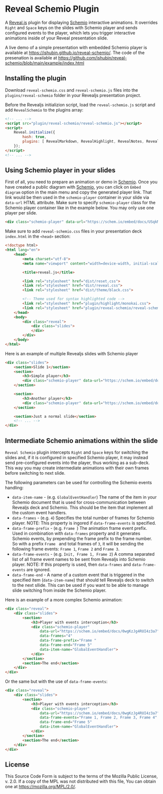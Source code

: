Reveal Schemio Plugin
=========================

A [Reveal.js](https://github.com/hakimel/reveal.js) plugin for displaying [Schemio](https://schem.io) interactive animations.
It overrides `Right` and `Space` keys on the slides with Schemio player and sends configured events to the player, which lets you trigger interactive animations inside of your Reveal presentation slide.

A live demo of a simple presentation with embedded Schemio player is available at https://ishubin.github.io/reveal-schemio/.
The code of the presenation is available at https://github.com/ishubin/reveal-schemio/blob/main/example/index.html

Installing the plugin
------------------------

Download `reveal-schemio.css` and `reveal-schemio.js` files into the `plugins/reveal-schemio` folder in your Revealjs presentation project.

Before the Revealjs initializion script, load the `reveal-schemio.js` script and add `RevealSchemio` to the plugins array:

```html
<!-- ... -->
<script src="plugin/reveal-schemio/reveal-schemio.js"></script>
<script>
    Reveal.initialize({
        hash: true,
        plugins: [ RevealMarkdown, RevealHighlight, RevealNotes, RevealSchemio ]
    });
</script>
<!-- ... -->
```


Using Schemio player in your slides
-----------------------------------

First of all, you need to prepare an animation or demo in [Schemio](https://schem.io). Once you have created a public diagram with [Schemio](https://schem.io), you can click on `Embed diagram` option in the main menu and copy the generated player link. That link would be then used in the `schemio-player` container in your slide via `data-url` HTML attribute. Make sure to specify `schemio-player` class for the Schemio player container like in the example below. You may only use one player per slide.

```html
<div class="schemio-player" data-url="https://schem.io/embed/docs/USqkMRHEY7JZav9t"></div>
```

Make sure to add `reveal-schemio.css` files in your presentation deck `index.html` in the `<head>` section:

```html
<!doctype html>
<html lang="en">
    <head>
        <meta charset="utf-8">
        <meta name="viewport" content="width=device-width, initial-scale=1.0, maximum-scale=1.0, user-scalable=no">

        <title>reveal.js</title>

        <link rel="stylesheet" href="dist/reset.css">
        <link rel="stylesheet" href="dist/reveal.css">
        <link rel="stylesheet" href="dist/theme/black.css">

        <!-- Theme used for syntax highlighted code -->
        <link rel="stylesheet" href="plugin/highlight/monokai.css">
        <link rel="stylesheet" href="plugin/reveal-schemio/reveal-schemio.css">
    </head>
    <body>
        <div class="reveal">
            <div class="slides">
            </div>
        </div>
    </body>
</html>
```


Here is an example of multiple Revealjs slides with Schemio player


```html
<div class="slides">
    <section>Slide 1</section>
    <section>
        <h3>Simple player</h3>
        <div class="schemio-player" data-url="https://schem.io/embed/docs/Br6TfmWI3wz1qOAJ"> </div>
    </section>

    <section>
        <h3>Another player</h3>
        <div class="schemio-player" data-url="https://schem.io/embed/docs/USqkMRHEY7JZav9t"> </div>
    </section>

    <section>Just a normal slide</section>
    <!-- ... -->
</div>
```


Intermediate Schemio animations within the slide
-------------------------------------------------

`Reveal Schemio` plugin intercepts `Right` and `Space` keys for switching the slides and, if it is configured in specified Schemio player, it may instead send pre-configured events into the player, thus working as a sub-deck. This way you may create intermediate animations with their own frames before switching to next slide.

The following parameters can be used for controlling the Schemio events handling:

* `data-item-name` - (e.g. `GlobalEventHandler`) The name of the item in your Schemio document that is used for cross-communication between Revealjs deck and Schemio. This should be the item that implement all the custom event handlers.
* `data-frames` - (e.g. `4`) Specifies the total number of frames for Schemio player. NOTE: This property is ingored if `data-frame-events` is specified.
* `data-frame-prefix`  - (e.g. `Frame `) The animation frame event prefix. Used in combination with `data-frames` property and it generates Schemio events, by prepending the frame prefix to the frame number. So with a prefix `Frame ` and total frames of `3`, it will be sending the following frame events: `Frame 1`, `Frame 2` and `Frame 3`.
* `data-frame-events` - (e.g. `Init, Frame 1, Frame 2`) A comma separated list of all frame event names to be sent from Revealjs into Schemio player. NOTE: If this property is used, then `data-frames` and `data-frame-events` are ignored.
* `data-frame-end` - A name of a custom event that is triggered in the specified item (`data-item-name`) that should tell Revealjs deck to switch to the next sllide. This can be used if you want to be able to manage slide switching from inside the Schemio player.


Here is an example of a more complex Schemio animation:

```html
<div class="reveal">
    <div class="slides">
        <section>
            <h3>Player with events interception</h3>
            <div class="schemio-player"
                data-url="https://schem.io/embed/docs/0wgKzJg4RUI4z3a7"
                data-frames="4"
                data-frame-prefix="Frame "
                data-frame-end="Frame 5"
                data-item-name="GlobalEventHandler">
            </div>
        </section>
        <section>The end</section>
    </div>
</div>
```

Or the same but with the use of `data-frame-events`:

```html
<div class="reveal">
    <div class="slides">
        <section>
            <h3>Player with events interception</h3>
            <div class="schemio-player"
                data-url="https://schem.io/embed/docs/0wgKzJg4RUI4z3a7"
                data-frame-events="Frame 1, Frame 2, Frame 3, Frame 4"
                data-frame-end="Frame 5"
                data-item-name="GlobalEventHandler">
            </div>
        </section>
        <section>The end</section>
    </div>
</div>
```



License
---------

This Source Code Form is subject to the terms of the Mozilla Public License, v. 2.0. If a copy of the MPL was not distributed with this file, You can obtain one at https://mozilla.org/MPL/2.0/.